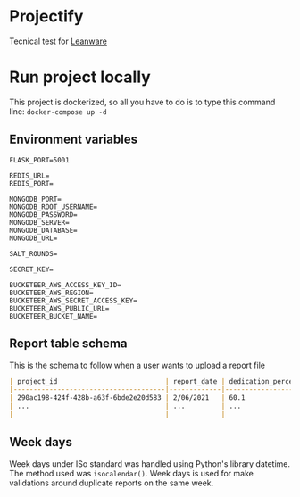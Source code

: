 # Projectify

Tecnical test for [Leanware](https://www.leanware.io)


# Run project locally

This project is dockerized, so all you have to do is to type this command line: `docker-compose up -d`

## Environment variables

```
FLASK_PORT=5001

REDIS_URL=
REDIS_PORT=

MONGODB_PORT=
MONGODB_ROOT_USERNAME=
MONGODB_PASSWORD=
MONGODB_SERVER=
MONGODB_DATABASE=
MONGODB_URL=

SALT_ROUNDS=

SECRET_KEY=

BUCKETEER_AWS_ACCESS_KEY_ID=
BUCKETEER_AWS_REGION=
BUCKETEER_AWS_SECRET_ACCESS_KEY=
BUCKETEER_AWS_PUBLIC_URL=
BUCKETEER_BUCKET_NAME=
```

## Report table schema
This is the schema to follow when a user wants to upload a report file

```markdown
| project_id                           | report_date | dedication_percentage |
|--------------------------------------|-------------|-----------------------|
| 290ac198-424f-428b-a63f-6bde2e20d583 | 2/06/2021   | 60.1                  |
| ...                                  | ...         | ...                   |
|                                      |             |                       |
```

## Week days
Week days under ISo standard was handled using Python's library datetime. The method used was `isocalendar()`.
Week days is used for make validations around duplicate reports on the same week.
